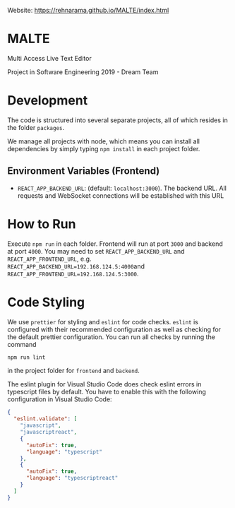 Website: https://rehnarama.github.io/MALTE/index.html

# MALTE

Multi Access Live Text Editor

Project in Software Engineering 2019 - Dream Team

# Development

The code is structured into several separate projects, all of which resides
in the folder `packages`.

We manage all projects with node, which means you can install all dependencies
by simply typing `npm install` in each project folder.

## Environment Variables (Frontend)
* `REACT_APP_BACKEND_URL`: (default: `localhost:3000`). The backend URL. All requests and WebSocket connections will be established with this URL

# How to Run

Execute `npm run` in each folder. Frontend will run at port `3000` and backend at port `4000`. You may need to set `REACT_APP_BACKEND_URL` and `REACT_APP_FRONTEND_URL`, e.g. `REACT_APP_BACKEND_URL=192.168.124.5:4000`and `REACT_APP_FRONTEND_URL=192.168.124.5:3000`.

# Code Styling

We use `prettier` for styling and `eslint` for code checks. `eslint` is 
configured with their recommended configuration as well as checking for the
default prettier configuration. You can run all checks by running the command
```sh
npm run lint
```
in the project folder for `frontend` and `backend`.

The eslint plugin for Visual Studio Code does check eslint errors in typescript
files by default. You have to enable this with the following configuration in 
Visual Studio Code:
```json
{
  "eslint.validate": [
    "javascript",
    "javascriptreact",
    {
      "autoFix": true,
      "language": "typescript"
    },
    {
      "autoFix": true,
      "language": "typescriptreact"
    }
  ]
}
```

